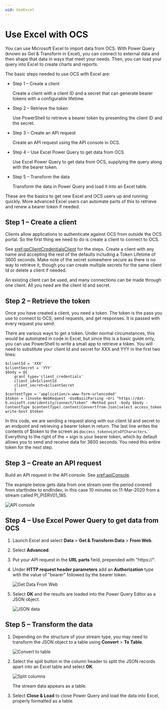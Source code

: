 ```yaml
---
uid: UseExcel
---
```


# Use Excel with OCS

You can use Microsoft Excel to import data from OCS. With Power Query (known as Get & Transform in Excel), you can connect to external data and then shape that data in ways that meet your needs. Then, you can load your query into Excel to create charts and reports.

The basic steps needed to use OCS with Excel are:

- Step 1 – Create a client

   Create a client with a client ID and a secret that can generate bearer tokens with a configurable lifetime.

- Step 2 – Retrieve the token

   Use PowerShell to retrieve a bearer token by presenting the client ID and the secret.

- Step 3 – Create an API request

   Create an API request using the API console in OCS.

- Step 4 – Use Excel Power Query to get data from OCS

   Use Excel Power Query to get data from OCS, supplying the query along with the bearer token. 

- Step 5 – Transform the data

   Transform the data in Power Query and load it into an Excel table.

These are the basics to get new Excel and OCS users up and running quickly. More advanced Excel users can automate parts of this to retrieve and renew a bearer token if needed.

## Step 1 – Create a client

Clients allow applications to authenticate against OCS from outside the OCS portal. So the first thing we need to do is create a client to connect to OCS.

See <xref:gpClientCredentialsClient> for the steps. Create a client with any name and accepting the rest of the defaults including a Token Lifetime of 3600 seconds. Make note of the secret somewhere secure as there is no way to retrieve it, though you can create multiple secrets for the same client Id or delete a client if needed.

An existing client can be used, and many connections can be made through one client. All you need are the client Id and secret.

## Step 2 – Retrieve the token

Once you have created a client, you need a token. The token is the pass you use to connect to OCS, send requests, and get responses. It is passed with every request you send.

There are various ways to get a token. Under normal circumstances, this would be automated in code in Excel, but since this is a basic guide only, you can use PowerShell to write a small app to retrieve a token. You will need to substitute your client Id and secret for XXX and YYY in the first two lines:

```
$clientId = 'XXX'
$clientSecret = 'YYY'
$body = @{
    grant_type='client_credentials'
    client_id=$clientId
    client_secret=$clientSecret
    }
$contentType = 'application/x-www-form-urlencoded'
$token = (Invoke-WebRequest -UseBasicParsing –Uri "https://dat-b.osisoft.com/identity/connect/token" -Method post -body $body -ContentType $contentType).content|Convertfrom-Json|select access_token
write-host $token
```

In this code, we are sending a request along with our client Id and secret to an endpoint and retrieving a bearer token in return. The last line writes the contents of $token to the screen as `@access_token=LotsOfCharacters`. Everything to the right of the = sign is your bearer token, which by default allows you to send and receive data for 3600 seconds. You need this entire token for the next step.

## Step 3 – Create an API request

Build an API request in the API console. See <xref:apiConsole>.

The example below gets data from one stream over the period covered from startIndex to endIndex, in this case 10 minutes on 11-Mar-2020 from a stream called PI_PISRV01_185.

![API console](../images/api_console.png)

## Step 4 – Use Excel Power Query to get data from OCS

1. Launch Excel and select **Data** > **Get & Transform Data** > **From Web**.

1. Select **Advanced**.

1. Put your API request in the **URL parts** field, prepended with "https://".

1. Under **HTTP request header parameters** add an **Authorization** type with the value of "bearer" followed by the bearer token.

   ![Get Data From Web](../images/from_web.png)

1. Select **OK** and the results are loaded into the Power Query Editor as a JSON object.

   ![JSON data](../images/pqe_json.png)

## Step 5 – Transform the data

1. Depending on the structure of your stream type, you may need to transform the JSON object to a table using **Convert** > **To Table**.

   ![Convert to table](../images/pqe_columns.png)

1. Select the split button in the column header to split the JSON records apart into an Excel table and select **OK**.

   ![Split columns](../images/pqe_split.png)

   The stream data appears as a table.

1. Select **Close & Load** to close Power Query and load the data into Excel, properly formatted as a table.
